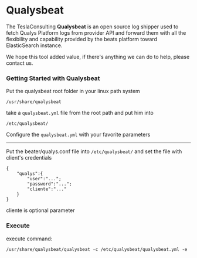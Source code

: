 
Qualysbeat
============

The TeslaConsulting **Qualysbeat** is an open source log shipper used to fetch Qualys Platform logs from provider API and forward them with all the flexibility and capability provided by the beats platform toward ElasticSearch instance.

We hope this tool added value, if there's anything we can do to help, please contact us.



### Getting Started with Qualysbeat

Put the qualysbeat root folder in your linux path system 
```
/usr/share/qualysbeat
```
take a `qualysbeat.yml` file from the root path and put him into
```
/etc/qualysbeat/
```
Configure the `qualysbeat.yml` with your favorite parameters

-----

Put the beater/qualys.conf file into `/etc/qualysbeat/` and set the file with client's credentials

```
{
	"qualys":{
		"user":"...";
		"password":"...";
		"cliente":"..."
	}
}
```
cliente is optional parameter

### Execute

execute command:

```
/usr/share/qualysbeat/qualysbeat -c /etc/qualysbeat/qualysbeat.yml -e
```
